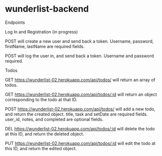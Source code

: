 # wunderlist-backend

Endpoints

Log In and Registration (in progress)

POST will create a new user and send back a token. Username, password, firstName, lastName are required fields.

POST will log the user in, and send back a token. Username and password required.



Todos

GET https://wunderlist-02.herokuapp.com/api/todos/ will return an array of todos.

GET https://wunderlist-02.herokuapp.com/api/todos/:id will return an object corresponding to the todo at that ID.

POST https://wunderlist-02.herokuapp.com/api/todos/ will add a new todo, and return the created object. title, task and setDate are required fields. user_id, notes, and completed are optional fields.

DEL https://wunderlist-02.herokuapp.com/api/todos/:id will delete the todo at this ID, and return the deleted object.

PUT https://wunderlist-02.herokuapp.com/api/todos/:id will edit the todo at this ID, and return the edited object.
